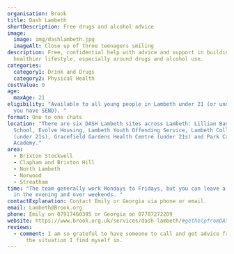 ```yaml
---
organisation: Brook
title: Dash Lambeth
shortDescription: Free drugs and alcohol advice
image:
  image: img/dashlambeth.jpg
  imageAlt: Close up of three teenagers smiling
description: Free, confidential help with advice and support in building up a
  healthier lifestyle, especially around drugs and alcohol use.
categories:
  category1: Drink and Drugs
  category2: Physical Health
costValue: 0
age:
  maxAge: 21
eligibility: "Available to all young people in Lambeth under 21 (or under 25 if
  you have SEND). "
format: One to one chats
location: "There are six DASH Lambeth sites across Lambeth: Lillian Bayliss
  School, Evolve Housing, Lambeth Youth Offending Service, Lambeth College
  (under 21s), Gracefield Gardens Health Centre (under 21s) and Park Campus
  Academy."
area:
  - Brixton Stockwell
  - Clapham and Brixton Hill
  - North Lambeth
  - Norwood
  - Streatham
time: "The team generally work Mondays to Fridays, but you can leave a message
  in the evening and over weekends. "
contactExplanation: Contact Emily or Georgia via phone or email.
email: Lambeth@Brook.org
phone: Emily on 07917460395 or Georgia on 07787272209
website: https://www.brook.org.uk/services/dash-lambeth/#gethelpfromDASH
reviews:
  - comment: I am so grateful to have someone to call and get advice from no matter
      the situation I find myself in.
---
```

